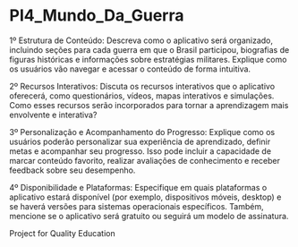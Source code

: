 # PI4_Mundo_Da_Guerra

1º Estrutura de Conteúdo: Descreva como o aplicativo será organizado, incluindo seções para cada guerra em que o Brasil participou, biografias de figuras históricas e informações sobre estratégias militares. Explique como os usuários vão navegar e acessar o conteúdo de forma intuitiva.

2º Recursos Interativos: Discuta os recursos interativos que o aplicativo oferecerá, como questionários, vídeos, mapas interativos e simulações. Como esses recursos serão incorporados para tornar a aprendizagem mais envolvente e interativa?

3º Personalização e Acompanhamento do Progresso: Explique como os usuários poderão personalizar sua experiência de aprendizado, definir metas e acompanhar seu progresso. Isso pode incluir a capacidade de marcar conteúdo favorito, realizar avaliações de conhecimento e receber feedback sobre seu desempenho.

4º Disponibilidade e Plataformas: Especifique em quais plataformas o aplicativo estará disponível (por exemplo, dispositivos móveis, desktop) e se haverá versões para sistemas operacionais específicos. Também, mencione se o aplicativo será gratuito ou seguirá um modelo de assinatura.


Project for Quality Education

